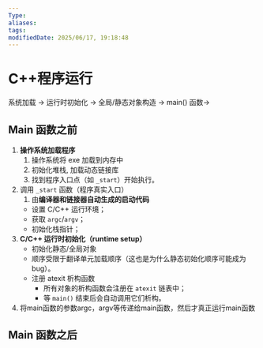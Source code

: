```yaml
---
Type:
aliases: 
tags: 
modifiedDate: 2025/06/17, 19:18:48
---
```


# C++程序运行

系统加载 → 运行时初始化 → 全局/静态对象构造 → main() 函数->

## Main 函数之前

1. **操作系统加载程序**
    1. 操作系统将 exe 加载到内存中
    2. 初始化堆栈, 加载动态链接库
    3. 找到程序入口点（如 `_start`）开始执行。
2. 调用 `_start` 函数（程序真实入口）
    1. 由**编译器和链接器自动生成的启动代码**
    - 设置 C/C++ 运行环境；
    - 获取 `argc`/`argv`；
    - 初始化栈指针；
3. **C/C++ 运行时初始化（runtime setup）**
    - 初始化静态/全局对象
    - 顺序受限于翻译单元加载顺序（这也是为什么静态初始化顺序可能成为 bug）。
    - 注册 atexit 析构函数
        - 所有对象的析构函数会注册在 `atexit` 链表中；
        - 等 `main()` 结束后会自动调用它们析构。
4. 将main函数的参数argc，argv等传递给main函数，然后才真正运行main函数

## Main 函数之后
